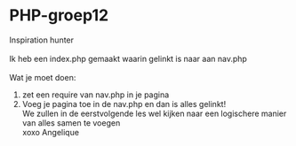 # PHP-groep12
Inspiration hunter<br><br>
Ik heb een index.php gemaakt waarin gelinkt is naar aan nav.php<br><br>
Wat je moet doen:<br>
1) zet een require van nav.php in je pagina<br>
2) Voeg je pagina toe in de nav.php en dan is alles gelinkt!<br>
We zullen in de eerstvolgende les wel kijken naar een logischere manier van alles samen te voegen<br>
xoxo Angelique
